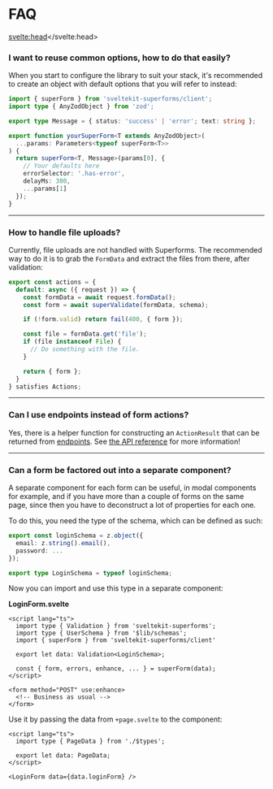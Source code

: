 # FAQ

<svelte:head><title>FAQ</title></svelte:head>

### I want to reuse common options, how to do that easily?

When you start to configure the library to suit your stack, it's recommended to create an object with default options that you will refer to instead:

```ts
import { superForm } from 'sveltekit-superforms/client';
import type { AnyZodObject } from 'zod';

export type Message = { status: 'success' | 'error'; text: string };

export function yourSuperForm<T extends AnyZodObject>(
  ...params: Parameters<typeof superForm<T>>
) {
  return superForm<T, Message>(params[0], {
    // Your defaults here
    errorSelector: '.has-error',
    delayMs: 300,
    ...params[1]
  });
}
```

---

### How to handle file uploads?

Currently, file uploads are not handled with Superforms. The recommended way to do it is to grab the `FormData` and extract the files from there, after validation:

```ts
export const actions = {
  default: async ({ request }) => {
    const formData = await request.formData();
    const form = await superValidate(formData, schema);

    if (!form.valid) return fail(400, { form });

    const file = formData.get('file');
    if (file instanceof File) {
      // Do something with the file.
    }

    return { form };
  }
} satisfies Actions;
```

---

### Can I use endpoints instead of form actions?

Yes, there is a helper function for constructing an `ActionResult` that can be returned from [endpoints](https://kit.svelte.dev/docs/routing#server). See [the API reference](/api#actionresulttype-data-status) for more information!

---

### Can a form be factored out into a separate component?

A separate component for each form can be useful, in modal components for example, and if you have more than a couple of forms on the same page, since then you have to deconstruct a lot of properties for each one.

To do this, you need the type of the schema, which can be defined as such:

```ts
export const loginSchema = z.object({
  email: z.string().email(),
  password: ...
});

export type LoginSchema = typeof loginSchema;
```

Now you can import and use this type in a separate component:

**LoginForm.svelte**

```svelte
<script lang="ts">
  import type { Validation } from 'sveltekit-superforms';
  import type { UserSchema } from '$lib/schemas';
  import { superForm } from 'sveltekit-superforms/client'

  export let data: Validation<LoginSchema>;

  const { form, errors, enhance, ... } = superForm(data);
</script>

<form method="POST" use:enhance>
  <!-- Business as usual -->
</form>
```

Use it by passing the data from `+page.svelte` to the component:

```svelte
<script lang="ts">
  import type { PageData } from './$types';

  export let data: PageData;
</script>

<LoginForm data={data.loginForm} />
```
